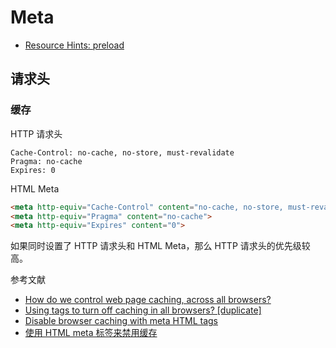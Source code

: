 # Meta

- [Resource Hints: preload](https://caniuse.com/#feat=link-rel-preload)

## 请求头

### 缓存

HTTP 请求头

```http
Cache-Control: no-cache, no-store, must-revalidate
Pragma: no-cache
Expires: 0
```

HTML Meta

```html
<meta http-equiv="Cache-Control" content="no-cache, no-store, must-revalidate">
<meta http-equiv="Pragma" content="no-cache">
<meta http-equiv="Expires" content="0">
```

如果同时设置了 HTTP 请求头和 HTML Meta，那么 HTTP 请求头的优先级较高。

参考文献

- [How do we control web page caching, across all browsers?](https://stackoverflow.com/questions/49547/how-do-we-control-web-page-caching-across-all-browsers)
- [Using <meta> tags to turn off caching in all browsers? [duplicate]](https://stackoverflow.com/questions/1341089/using-meta-tags-to-turn-off-caching-in-all-browsers)
- [Disable browser caching with meta HTML tags](http://cristian.sulea.net/blog/disable-browser-caching-with-meta-html-tags/)
- [使用 HTML meta 标签来禁用缓存](https://blog.whe.me/post/prevent-caching.html)
